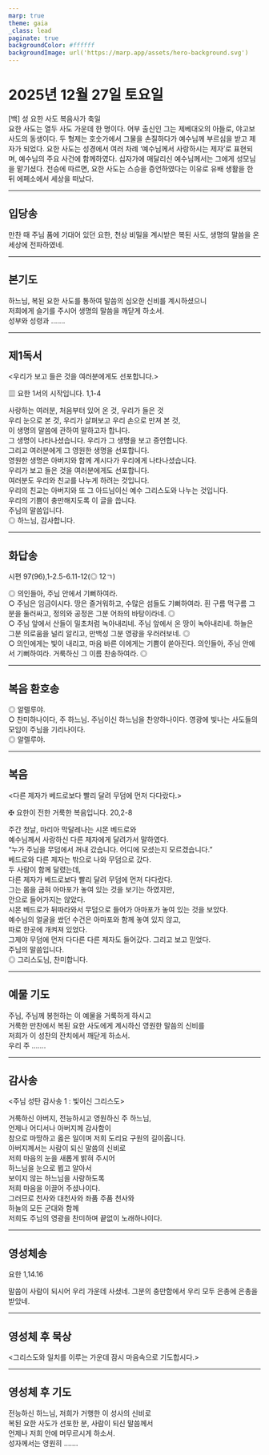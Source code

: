 ```yaml
---
marp: true
theme: gaia
_class: lead
paginate: true
backgroundColor: #ffffff
backgroundImage: url('https://marp.app/assets/hero-background.svg')
---
```


# 2025년 12월 27일 토요일

[백] 성 요한 사도 복음사가 축일  
요한 사도는 열두 사도 가운데 한 명이다. 어부 출신인 그는 제베대오의 아들로, 야고보 사도의 동생이다. 두 형제는 호숫가에서 그물을 손질하다가 예수님께 부르심을 받고 제자가 되었다. 요한 사도는 성경에서 여러 차례 ‘예수님께서 사랑하시는 제자’로 표현되며, 예수님의 주요 사건에 함께하였다. 십자가에 매달리신 예수님께서는 그에게 성모님을 맡기셨다. 전승에 따르면, 요한 사도는 스승을 증언하였다는 이유로 유배 생활을 한 뒤 에페소에서 세상을 떠났다.




---

## 입당송

만찬 때 주님 품에 기대어 있던 요한, 천상 비밀을 계시받은 복된 사도, 생명의 말씀을 온 세상에 전파하였네.  
  


---

## 본기도

하느님, 복된 요한 사도를 통하여 말씀의 심오한 신비를 계시하셨으니  
저희에게 슬기를 주시어 생명의 말씀을 깨닫게 하소서.  
성부와 성령과 …….  
  


---

## 제1독서

<우리가 보고 들은 것을 여러분에게도 선포합니다.>

▥ 요한 1서의 시작입니다. 1,1-4

사랑하는 여러분, 처음부터 있어 온 것, 우리가 들은 것  
우리 눈으로 본 것, 우리가 살펴보고 우리 손으로 만져 본 것,  
이 생명의 말씀에 관하여 말하고자 합니다.  
그 생명이 나타나셨습니다. 우리가 그 생명을 보고 증언합니다.  
그리고 여러분에게 그 영원한 생명을 선포합니다.  
영원한 생명은 아버지와 함께 계시다가 우리에게 나타나셨습니다.  
우리가 보고 들은 것을 여러분에게도 선포합니다.  
여러분도 우리와 친교를 나누게 하려는 것입니다.  
우리의 친교는 아버지와 또 그 아드님이신 예수 그리스도와 나누는 것입니다.  
우리의 기쁨이 충만해지도록 이 글을 씁니다.  
주님의 말씀입니다.  
◎ 하느님, 감사합니다.  
  


---

## 화답송

시편 97(96),1-2.5-6.11-12(◎ 12ㄱ)

◎ 의인들아, 주님 안에서 기뻐하여라.  
○ 주님은 임금이시다. 땅은 즐거워하고, 수많은 섬들도 기뻐하여라. 흰 구름 먹구름 그분을 둘러싸고, 정의와 공정은 그분 어좌의 바탕이라네. ◎  
○ 주님 앞에서 산들이 밀초처럼 녹아내리네. 주님 앞에서 온 땅이 녹아내리네. 하늘은 그분 의로움을 널리 알리고, 만백성 그분 영광을 우러러보네. ◎  
○ 의인에게는 빛이 내리고, 마음 바른 이에게는 기쁨이 쏟아진다. 의인들아, 주님 안에서 기뻐하여라. 거룩하신 그 이름 찬송하여라. ◎  
  


---

## 복음 환호송

◎ 알렐루야.  
○ 찬미하나이다, 주 하느님. 주님이신 하느님을 찬양하나이다. 영광에 빛나는 사도들의 모임이 주님을 기리나이다.  
◎ 알렐루야.  
  


---

## 복음

<다른 제자가 베드로보다 빨리 달려 무덤에 먼저 다다랐다.>

✠ 요한이 전한 거룩한 복음입니다. 20,2-8

주간 첫날, 마리아 막달레나는 시몬 베드로와  
예수님께서 사랑하신 다른 제자에게 달려가서 말하였다.  
“누가 주님을 무덤에서 꺼내 갔습니다. 어디에 모셨는지 모르겠습니다.”  
베드로와 다른 제자는 밖으로 나와 무덤으로 갔다.  
두 사람이 함께 달렸는데,  
다른 제자가 베드로보다 빨리 달려 무덤에 먼저 다다랐다.  
그는 몸을 굽혀 아마포가 놓여 있는 것을 보기는 하였지만,  
안으로 들어가지는 않았다.  
시몬 베드로가 뒤따라와서 무덤으로 들어가 아마포가 놓여 있는 것을 보았다.  
예수님의 얼굴을 쌌던 수건은 아마포와 함께 놓여 있지 않고,  
따로 한곳에 개켜져 있었다.  
그제야 무덤에 먼저 다다른 다른 제자도 들어갔다. 그리고 보고 믿었다.  
주님의 말씀입니다.  
◎ 그리스도님, 찬미합니다.  
  


---

## 예물 기도

주님, 주님께 봉헌하는 이 예물을 거룩하게 하시고  
거룩한 만찬에서 복된 요한 사도에게 계시하신 영원한 말씀의 신비를  
저희가 이 성찬의 잔치에서 깨닫게 하소서.  
우리 주 …….  
  


---

## 감사송

<주님 성탄 감사송 1 : 빛이신 그리스도>

거룩하신 아버지, 전능하시고 영원하신 주 하느님,  
언제나 어디서나 아버지께 감사함이  
참으로 마땅하고 옳은 일이며 저희 도리요 구원의 길이옵니다.  
아버지께서는 사람이 되신 말씀의 신비로  
저희 마음의 눈을 새롭게 밝혀 주시어  
하느님을 눈으로 뵙고 알아서  
보이지 않는 하느님을 사랑하도록  
저희 마음을 이끌어 주셨나이다.  
그러므로 천사와 대천사와 좌품 주품 천사와  
하늘의 모든 군대와 함께  
저희도 주님의 영광을 찬미하며 끝없이 노래하나이다.  
  


---

## 영성체송

요한 1,14.16

말씀이 사람이 되시어 우리 가운데 사셨네. 그분의 충만함에서 우리 모두 은총에 은총을 받았네.  
  


---

## 영성체 후 묵상

<그리스도와 일치를 이루는 가운데 잠시 마음속으로 기도합시다.>  


---

## 영성체 후 기도

전능하신 하느님, 저희가 거행한 이 성사의 신비로  
복된 요한 사도가 선포한 분, 사람이 되신 말씀께서  
언제나 저희 안에 머무르시게 하소서.  
성자께서는 영원히 …….